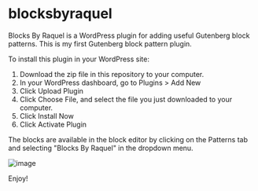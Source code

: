 # blocksbyraquel
Blocks By Raquel is a WordPress plugin for adding useful Gutenberg block patterns. This is my first Gutenberg block pattern plugin.

To install this plugin in your WordPress site:
1) Download the zip file in this repository to your computer.
2) In your WordPress dashboard, go to Plugins > Add New
3) Click Upload Plugin
4) Click Choose File, and select the file you just downloaded to your computer.
5) Click Install Now
6) Click Activate Plugin

The blocks are available in the block editor by clicking on the Patterns tab and selecting "Blocks By Raquel" in the dropdown menu.

![image](https://user-images.githubusercontent.com/75491857/191310411-36f730d4-da42-4a1b-bd3b-139da0918f61.png)


Enjoy!


